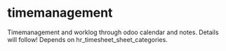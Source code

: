 timemanagement
==============

Timemanagement and worklog through odoo calendar and notes. Details will follow! 
Depends on hr_timesheet_sheet_categories.
